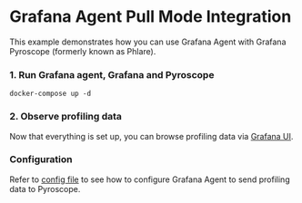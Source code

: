 # Grafana Agent Pull Mode Integration

This example demonstrates how you can use Grafana Agent with Grafana Pyroscope (formerly known as Phlare).

### 1. Run Grafana agent, Grafana and Pyroscope

```shell
docker-compose up -d
```

### 2. Observe profiling data

Now that everything is set up, you can browse profiling data via [Grafana UI](http://localhost:3000).

### Configuration

Refer to [config file](./agent/config.river) to see how to configure Grafana Agent to send profiling data to Pyroscope.
